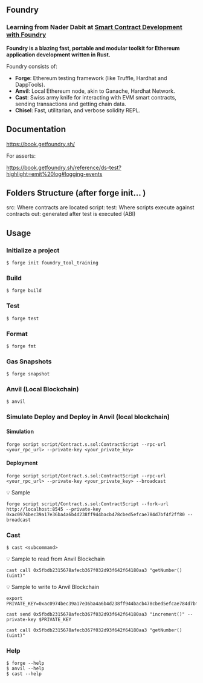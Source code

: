 ## Foundry

### Learning from Nader Dabit at [Smart Contract Development with Foundry](https://www.youtube.com/watch?v=uelA2U9TbgM&ab_channel=NaderDabit)

**Foundry is a blazing fast, portable and modular toolkit for Ethereum application development written in Rust.**

Foundry consists of:

-   **Forge**: Ethereum testing framework (like Truffle, Hardhat and DappTools).
-   **Anvil**: Local Ethereum node, akin to Ganache, Hardhat Network.
-   **Cast**: Swiss army knife for interacting with EVM smart contracts, sending transactions and getting chain data.
-   **Chisel**: Fast, utilitarian, and verbose solidity REPL.

## Documentation

https://book.getfoundry.sh/

For asserts:

https://book.getfoundry.sh/reference/ds-test?highlight=emit%20log#logging-events


## Folders Structure (after forge init... )

src: Where contracts are located
script:
test: Where scripts execute against contracts
out: generated after test is executed (ABI)

## Usage
### Initialize a project
```shell
$ forge init foundry_tool_training
```

### Build

```shell
$ forge build
```

### Test

```shell
$ forge test
```

### Format

```shell
$ forge fmt
```

### Gas Snapshots

```shell
$ forge snapshot
```

### Anvil (Local Blockchain)

```shell
$ anvil
```

### Simulate Deploy and Deploy in Anvil (local blockchain)

#### Simulation
```shell
forge script script/Contract.s.sol:ContractScript --rpc-url <your_rpc_url> --private-key <your_private_key>
```
#### Deployment
```shell
forge script script/Contract.s.sol:ContractScript --rpc-url <your_rpc_url> --private-key <your_private_key> --broadcast
```

:bulb: Sample
```shell 
forge script script/Contract.s.sol:ContractScript --fork-url http://localhost:8545 --private-key 0xac0974bec39a17e36ba4a6b4d238ff944bacb478cbed5efcae784d7bf4f2ff80 --broadcast
```

### Cast

```shell
$ cast <subcommand>
```

:bulb: Sample to read from Anvil Blockchain
```shell
cast call 0x5fbdb2315678afecb367f032d93f642f64180aa3 "getNumber()(uint)"
```

:bulb: Sample to write to Anvil Blockchain
```shell
export PRIVATE_KEY=0xac0974bec39a17e36ba4a6b4d238ff944bacb478cbed5efcae784d7bf4f2ff80

cast send 0x5fbdb2315678afecb367f032d93f642f64180aa3 "increment()" --private-key $PRIVATE_KEY

cast call 0x5fbdb2315678afecb367f032d93f642f64180aa3 "getNumber()(uint)"
```

### Help

```shell
$ forge --help
$ anvil --help
$ cast --help
```
